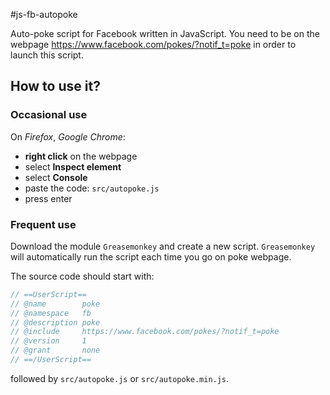 #js-fb-autopoke

Auto-poke script for Facebook written in JavaScript. You need to be on the webpage https://www.facebook.com/pokes/?notif_t=poke in order to launch this script.

## How to use it?

### Occasional use

On *Firefox*, *Google Chrome*:
- **right click** on the webpage
- select **Inspect element**
- select **Console**
- paste the code: `src/autopoke.js`
- press enter

### Frequent use

Download the module `Greasemonkey` and create a new script. `Greasemonkey` will automatically run the script each time you go on poke webpage.

The source code should start with:
```JavaScript
// ==UserScript==
// @name        poke
// @namespace   fb
// @description poke
// @include     https://www.facebook.com/pokes/?notif_t=poke
// @version     1
// @grant       none
// ==/UserScript==
```
followed by `src/autopoke.js` or `src/autopoke.min.js`.
